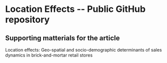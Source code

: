 # Location Effects -- Public GitHub repository

## Supporting matterials for the article 

 Location effects: Geo-spatial and socio-demographic determinants of sales dynamics in brick-and-mortar retail stores
